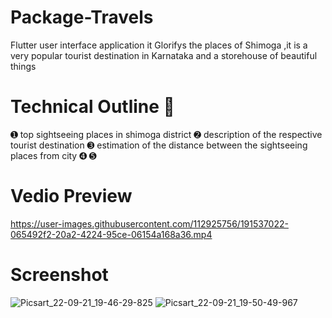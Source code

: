# Package-Travels
Flutter user interface application it Glorifys the places of Shimoga ,it is a very popular tourist destination in Karnataka and a storehouse of beautiful things 
# Technical Outline 📕
➊ top sightseeing places in shimoga district 
➋ description of the respective tourist destination
➌ estimation of the distance between the sightseeing places from city
➍ ➎
# Vedio Preview
https://user-images.githubusercontent.com/112925756/191537022-065492f2-20a2-4224-95ce-06154a168a36.mp4
# Screenshot
![Picsart_22-09-21_19-46-29-825](https://user-images.githubusercontent.com/112925756/191530346-2d91c74f-5c5c-4e37-be76-61d14b305cb6.jpg)
![Picsart_22-09-21_19-50-49-967](https://user-images.githubusercontent.com/112925756/191530898-ca91b33a-f0a6-40f2-8e9b-87b204c08c4f.jpg)
